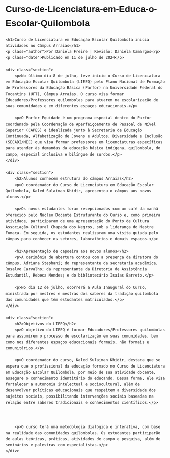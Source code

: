 # Curso-de-Licenciatura-em-Educa-o-Escolar-Quilombola
<!DOCTYPE html>
<html lang="pt-BR">
<head>
    <meta charset="UTF-8">
    <meta name="viewport" content="width=device-width, initial-scale=1.0">
    <title>Curso de Licenciatura em Educação Escolar Quilombola</title>
    <style>
        body {
            font-family: Arial, sans-serif;
            margin: 20px;
            line-height: 1.6;
        }
        h1 {C:\Users\UFT\Desktop\meu projeto,</h1>
            <img src="C:\Users\UFT\Desktop\meu projeto"
            color: #333;
        }
        h2 {
            color: #555;
        }
        .author {
            font-style: italic;
            color: #777;
        }
        .date {
            color: #999;
        }
        .section {
            margin-bottom: 20px;
        }
    </style>
</head>
<body>

    <h1>Curso de Licenciatura em Educação Escolar Quilombola inicia atividades no Câmpus Arraias</h1>
    <p class="author">Por Daniela Freire | Revisão: Daniela Camargos</p>
    <p class="date">Publicado em 11 de julho de 2024</p>

    <div class="section">
        <p>No último dia 8 de julho, teve início o Curso de Licenciatura em Educação Escolar Quilombola (LIEEQ) pelo Plano Nacional de Formação de Professores da Educação Básica (Parfor) na Universidade Federal do Tocantins (UFT), Câmpus Arraias. O curso visa formar Educadores/Professores quilombolas para atuarem na escolarização de suas comunidades e em diferentes espaços educacionais.</p>
        
        <p>O Parfor Equidade é um programa especial dentro do Parfor coordenado pela Coordenação de Aperfeiçoamento de Pessoal de Nível Superior (CAPES) e idealizada junto à Secretaria de Educação Continuada, Alfabetização de Jovens e Adultos, Diversidade e Inclusão (SECADI/MEC) que visa formar professores em licenciaturas específicas para atender às demandas da educação básica indígena, quilombola, do campo, especial inclusiva e bilíngue de surdos.</p>
    </div>

    <div class="section">
        <h2>Alunos conhecem estrutura do câmpus Arraias</h2>
        <p>O coordenador do Curso de Licenciatura em Educação Escolar Quilombola, Kaled Sulaiman Khidir, apresentou o câmpus aos novos alunos.</p>

        <p>Os novos estudantes foram recepcionados com um café da manhã oferecido pelo Núcleo Docente Estruturante do Curso e, como primeira atividade, participaram de uma apresentação do Ponto de Cultura Associação Cultural Chapada dos Negros, sob a liderança do Mestre Fumaça. Em seguida, os estudantes realizaram uma visita guiada pelo câmpus para conhecer os setores, laboratórios e demais espaços.</p>
        
        <h2>Apresentação de capoeira aos novos alunos</h2>
        <p>A cerimônia de abertura contou com a presença da diretora do câmpus, Adriana Stephani; do representante da secretaria acadêmica, Rosalvo Carvalho; da representante da Diretoria de Assistência Estudantil, Rebeca Mendes; e do bibliotecário Isaías Barreto.</p>
        
        <p>No dia 12 de julho, ocorrerá a Aula Inaugural do Curso, ministrada por mestres e mestras dos saberes da tradição quilombola das comunidades que têm estudantes matriculados.</p>
    </div>

    <div class="section">
        <h2>Objetivos do LIEEQ</h2>
        <p>O objetivo do LIEEQ é formar Educadores/Professores quilombolas para assumirem o processo de escolarização em suas comunidades, bem como nos diferentes espaços educacionais formais, não formais e comunitários.</p>

        <p>O coordenador do curso, Kaled Sulaiman Khidir, destaca que se espera que o profissional da educação formado no Curso de Licenciatura em Educação Escolar Quilombola, por meio de sua atividade docente, assegure o conhecimento identitário do educando. Dessa forma, ele visa fortalecer a autonomia intelectual e sociocultural, além de desenvolver políticas educacionais que respeitem a diversidade dos sujeitos sociais, possibilitando intervenções sociais baseadas na relação entre saberes tradicionais e conhecimentos científicos.</p>


    
        <p>O curso terá uma metodologia dialógica e interativa, com base na realidade das comunidades quilombolas. Os estudantes participarão de aulas teóricas, práticas, atividades de campo e pesquisa, além de seminários e palestras com especialistas.</p>
    </div>

</body>
</html>
